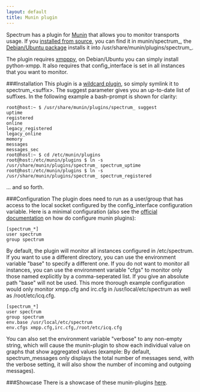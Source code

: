```yaml
---
layout: default
title: Munin plugin
---
```


Spectrum has a plugin for [Munin](http://munin.projects.linpro.no/) that allows
you to monitor transports usage. If you 
[installed from source](building-from-source-code.html), you can find it in 
munin/spectrum_, the [Debian/Ubuntu package](debian-ubuntu-installation.html)
installs it into /usr/share/munin/plugins/spectrum_.

The plugin requires [xmpppy](http://xmpppy.sourceforge.net/), on Debian/Ubuntu
you can simply install python-xmpp. It also requires that config_interface is
set in all instances that you want to monitor. 

###Installation
This plugin is a [wildcard
plugin](http://munin.projects.linpro.no/wiki/WildcardPlugins), so simply symlink
it to spectrum_&lt;suffix&gt;. The suggest parameter gives you an up-to-date
list of suffixes. In the following example a bash-prompt is shown for clarity:

	root@host:~ $ /usr/share/munin/plugins/spectrum_ suggest
	uptime
	registered
	online
	legacy_registered
	legacy_online
	memory
	messages
	messages_sec
	root@host:~ $ cd /etc/munin/plugins
	root@host:/etc/munin/plugins $ ln -s /usr/share/munin/plugins/spectrum_ spectrum_uptime
	root@host:/etc/munin/plugins $ ln -s /usr/share/munin/plugins/spectrum_ spectrum_registered

... and so forth. 


###Configuration
The plugin does need to run as a user/group that has access to the local socket
configured by the config_interface configuration variable. Here is a minimal
configuration (also see the [official
documentation](http://munin-monitoring.org/wiki/plugin-conf.d) on how do
configure munin plugins):

	[spectrum_*]
	user spectrum
	group spectrum

By default, the plugin will monitor all instances configured in /etc/spectrum.
If you want to use a different directory, you can use the environment variable
"base" to specify a different one. If you do not want to monitor all instances,
you can use the environment variable "cfgs" to monitor only those named
explicitly by a comma-seperated list. If you give an absolute path "base" will
not be used. This more thorough example configuration would only monitor
xmpp.cfg and irc.cfg in /usr/local/etc/spectrum as well as /root/etc/icq.cfg.

	[spectrum_*]
	user spectrum
	group spectrum
	env.base /usr/local/etc/spectrum
	env.cfgs xmpp.cfg,irc.cfg,/root/etc/icq.cfg

You can also set the environment variable "verbose" to any non-empty string,
which will cause the munin-plugin to show each individual value on graphs that
show aggregated values (example: By default, spectrum_messages only displays the
total number of messages send, with the verbose setting, it will also show the
number of incoming and outgoing messages).

###Showcase
There is a showcase of these munin-plugins [here](http://jabber.fsinf.at/stats/fsinf.at/jabber.fsinf.at.html#Transports).

